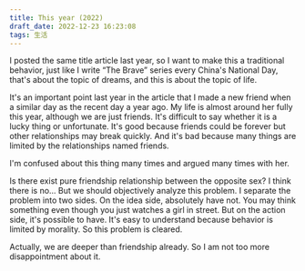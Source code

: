 ```yaml
---
title: This year (2022)
draft_date: 2022-12-23 16:23:08
tags: 生活
---
```


I posted the same title article last year, so I want to make this a traditional behavior, just like I write “The Brave” series every China's National Day, that's about the topic of dreams, and this is about the topic of life.

It's an important point last year in the article that I made a new friend when a similar day as the recent day a year ago. My life is almost around her fully this year, although we are just friends. It's difficult to say whether it is a lucky thing or unfortunate. It's good because friends could be forever but other relationships may break quickly. And it's bad because many things are limited by the relationships named friends.

I'm confused about this thing many times and argued many times with her. 

Is there exist pure friendship relationship between the opposite sex? I think there is no... But we should objectively analyze this problem. I separate the problem into two sides. On the idea side, absolutely have not. You may think something even though you just watches a girl in street. But on the action side, it's possible to have. It's easy to understand because behavior is limited by morality. So this problem is cleared.

Actually, we are deeper than friendship already. So I am not too more disappointment about it.

